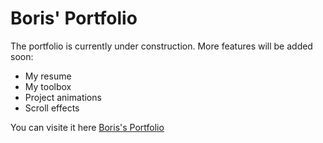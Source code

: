# Boris' Portfolio

The portfolio is currently under construction.
More features will be added soon:
- My resume
- My toolbox
- Project animations
- Scroll effects

You can visite it here [Boris's Portfolio](https://borisgangue.dev)
